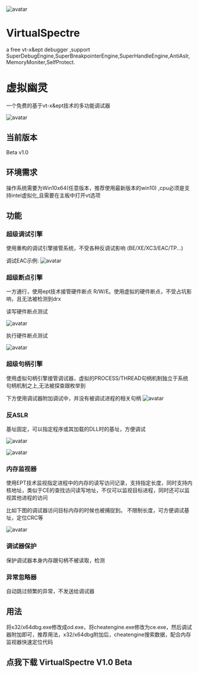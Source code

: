 ![avatar](https://wx4.sinaimg.cn/mw690/e9978128gy1gqemu16eiyj2074074t9g.jpg)

# VirtualSpectre
a free vt-x&amp;ept debugger ,support SuperDebugEngine,SuperBreakpointerEngine,SuperHandleEngine,AntiAslr,MemoryMoniter,SelfProtect.

# 虚拟幽灵
一个免费的基于vt-x&ept技术的多功能调试器

![avatar](https://wx4.sinaimg.cn/mw690/e9978128gy1gqecu134gdj21110cbq5m.jpg)

## 当前版本
Beta v1.0
## 环境需求
操作系统需要为Win10x64(任意版本，推荐使用最新版本的win10) ,cpu必须是支持intel虚拟化,且需要在主板中打开vt选项


## 功能

### 超级调试引擎
使用重构的调试引擎接管系统，不受各种反调试影响 (BE/XE/XC3/EAC/TP...)

调试EAC示例:
![avatar](https://wx1.sinaimg.cn/large/e9978128gy1gqeiyn721kj21h90u0hdv.jpg)

### 超级断点引擎
一方通行，使用ept技术接管硬件断点 R/W/E。使用虚拟的硬件断点，不受占坑影响，且无法被检测到drx

读写硬件断点测试

![avatar](https://wx3.sinaimg.cn/large/e9978128gy1gqemddcrpdj21c20u0x12.jpg)

执行硬件断点测试

![avatar](https://wx4.sinaimg.cn/large/e9978128gy1gqemdea0grj21cf0u0keh.jpg)

### 超级句柄引擎
使用虚拟句柄引擎接管调试器，虚拟的PROCESS/THREAD句柄机制独立于系统句柄机制之上,无法被探查跟枚举到

下方使用调试器附加调试中，并没有被调试进程的相关句柄
![avatar](https://wx2.sinaimg.cn/large/e9978128gy1gqemoegbs2j20xb0u07wh.jpg)

### 反ASLR
基址固定，可以指定程序或其加载的DLL时的基址，方便调试

![avatar](https://wx4.sinaimg.cn/mw690/e9978128gy1gqecu142kcj211d0bdq82.jpg)

![avatar](https://wx4.sinaimg.cn/mw690/e9978128gy1gqecu15resj20wj09l46m.jpg)

### 内存监视器
使用EPT技术监视指定进程中的内存的读写访问记录，支持指定长度，同时支持内核地址，类似于CE的查找访问读写地址，不仅可以监视目标进程，同时还可以监视其他进程的访问

比如下图的调试器访问目标内存的时候也被捕捉到。 不限制长度，可方便调试基址，定位CRC等

![avatar](https://wx3.sinaimg.cn/large/e9978128gy1gqem55uqqmj21h10iyazu.jpg)


### 调试器保护
保护调试器本身内存跟句柄不被读取，检测

### 异常忽略器
自动跳过频繁的异常，不发送给调试器

## 用法
将x32/x64dbg.exe修改成od.exe，将cheatengine.exe修改为ce.exe，然后调试器附加即可，推荐用法，x32/x64dbg附加后，cheatengine搜索数据，配合内存监视器快速定位代码

## 点我下载 VirtualSpectre V1.0 Beta 

